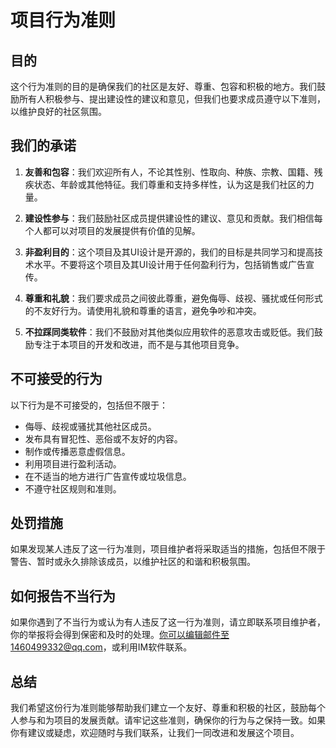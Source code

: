 # 项目行为准则

## 目的

这个行为准则的目的是确保我们的社区是友好、尊重、包容和积极的地方。我们鼓励所有人积极参与、提出建设性的建议和意见，但我们也要求成员遵守以下准则，以维护良好的社区氛围。

## 我们的承诺

1. **友善和包容**：我们欢迎所有人，不论其性别、性取向、种族、宗教、国籍、残疾状态、年龄或其他特征。我们尊重和支持多样性，认为这是我们社区的力量。

2. **建设性参与**：我们鼓励社区成员提供建设性的建议、意见和贡献。我们相信每个人都可以对项目的发展提供有价值的见解。

3. **非盈利目的**：这个项目及其UI设计是开源的，我们的目标是共同学习和提高技术水平。不要将这个项目及其UI设计用于任何盈利行为，包括销售或广告宣传。

4. **尊重和礼貌**：我们要求成员之间彼此尊重，避免侮辱、歧视、骚扰或任何形式的不友好行为。请使用礼貌和尊重的语言，避免争吵和冲突。

5. **不拉踩同类软件**：我们不鼓励对其他类似应用软件的恶意攻击或贬低。我们鼓励专注于本项目的开发和改进，而不是与其他项目竞争。

## 不可接受的行为

以下行为是不可接受的，包括但不限于：

- 侮辱、歧视或骚扰其他社区成员。
- 发布具有冒犯性、恶俗或不友好的内容。
- 制作或传播恶意虚假信息。
- 利用项目进行盈利活动。
- 在不适当的地方进行广告宣传或垃圾信息。
- 不遵守社区规则和准则。

## 处罚措施

如果发现某人违反了这一行为准则，项目维护者将采取适当的措施，包括但不限于警告、暂时或永久排除该成员，以维护社区的和谐和积极氛围。

## 如何报告不当行为

如果你遇到了不当行为或认为有人违反了这一行为准则，请立即联系项目维护者，你的举报将会得到保密和及时的处理。你可以编辑邮件至1460499332@qq.com，或利用IM软件联系。

## 总结

我们希望这份行为准则能够帮助我们建立一个友好、尊重和积极的社区，鼓励每个人参与和为项目的发展贡献。请牢记这些准则，确保你的行为与之保持一致。如果你有建议或疑虑，欢迎随时与我们联系，让我们一同改进和发展这个项目。
